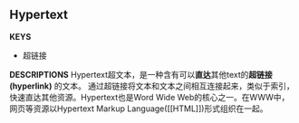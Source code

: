 ## Hypertext
**KEYS**
- 超链接

**DESCRIPTIONS**
Hypertext超文本，是一种含有可以**直达**其他text的**超链接(hyperlink)** 的文本。
通过超链接将文本和文本之间相互连接起来，类似于索引，快速直达其他资源。Hypertext也是Word Wide Web的核心之一。在WWW中，网页等资源以Hypertext Markup Language([[HTML]])形式组织在一起。

